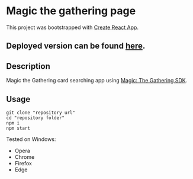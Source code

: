 # Magic the gathering page

This project was bootstrapped with [Create React App](https://github.com/facebook/create-react-app).

## Deployed version can be found [here](https://mtg-card-searching-app.herokuapp.com).

## Description

Magic the Gathering card searching app using [Magic: The Gathering SDK](https://github.com/MagicTheGathering/mtg-sdk-javascript).

## Usage

```
git clone "repository url"
cd "repository folder"
npm i
npm start
```

Tested on Windows:

-  Opera
-  Chrome
-  Firefox
-  Edge
